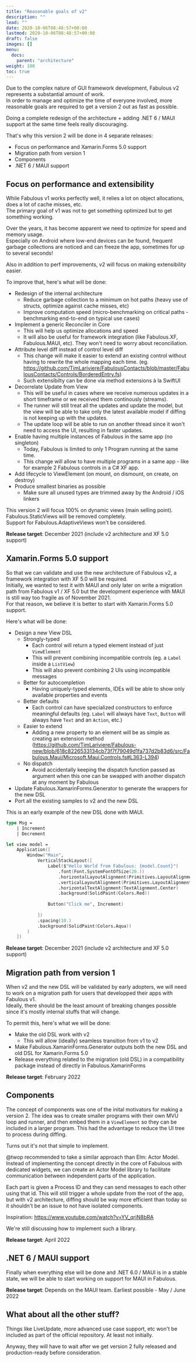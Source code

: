 ```yaml
---
title: "Reasonable goals of v2"
description: ""
lead: ""
date: 2020-10-06T08:48:57+00:00
lastmod: 2020-10-06T08:48:57+00:00
draft: false
images: []
menu:
  docs:
    parent: "architecture"
weight: 100
toc: true
---
```


Due to the complex nature of GUI framework development, Fabulous v2 represents a substantial amount of work.  
In order to manage and optimize the time of everyone involved, more reasonable goals are required to get a version 2 out as fast as possible.

Doing a complete redesign of the architecture + adding .NET 6 / MAUI support at the same time feels really discouraging.

That's why this version 2 will be done in 4 separate releases:

- Focus on performance and Xamarin.Forms 5.0 support
- Migration path from version 1
- Components
- .NET 6 / MAUI support

## Focus on performance and extensibility

While Fabulous v1 works perfectly well, it relies a lot on object allocations, does a lot of cache misses, etc.  
The primary goal of v1 was not to get something optimized but to get something working.

Over the years, it has become apparent we need to optimize for speed and memory usage.  
Especially on Android where low-end devices can be found, frequent garbage collections are noticed and can freeze the app, sometimes for up to several seconds!

Also in addition to perf improvements, v2 will focus on making extensibility easier.

To improve that, here's what will be done:

- Redesign of the internal architecture
  - Reduce garbage collection to a minimum on hot paths (heavy use of structs, optimize against cache misses, etc)
  - Improve computation speed (micro-benchmarking on critical paths - benchmarking end-to-end on typical use cases)
- Implement a generic Reconciler in Core
  - This will help us optimize allocations and speed
  - It will also be useful for framework integration (like Fabulous.XF, Fabulous.MAUI, etc). They won't need to worry about reconciliation.
- Attribute level diff instead of control level diff
  - This change will make it easier to extend an existing control without having to rewrite the whole mapping each time. (eg. https://github.com/TimLariviere/FabulousContacts/blob/master/FabulousContacts/Controls/BorderedEntry.fs)
  - Such extensibilty can be done via method extensions à la SwiftUI
- Decorrelate Update from View
  - This will be useful in cases where we receive numerous updates in a short timeframe or we received them continously (streams).
  - The runner will still treat all the updates and update the model, but the view will be able to take only the latest available model if diffing is not keeping up with the updates.
  - The update loop will be able to run on another thread since it won't need to access the UI, resulting in faster updates.
- Enable having multiple instances of Fabulous in the same app (no singleton)
  - Today, Fabulous is limited to only 1 Program running at the same time.
  - This change will allow to have multiple programs in a same app - like for example 2 Fabulous controls in a C# XF app.
- Add lifecycle to ViewElement (on mount, on dismount, on create, on destroy)
- Produce smallest binaries as possible
  - Make sure all unused types are trimmed away by the Android / iOS linkers

This version 2 will focus 100% on dynamic views (main selling point).
Fabulous.StaticViews will be removed completely.  
Support for Fabulous.AdaptiveViews won't be considered.

**Release target**: December 2021 (include v2 architecture and XF 5.0 support)

## Xamarin.Forms 5.0 support

So that we can validate and use the new architecture of Fabulous v2, a framework integration with XF 5.0 will be required.  
Initially, we wanted to test it with MAUI and only later on write a migration path from Fabulous v1 / XF 5.0 but the development experience with MAUI is still way too fragile as of November 2021.  
For that reason, we believe it is better to start with Xamarin.Forms 5.0 support.

Here's what will be done:

- Design a new View DSL
  - Strongly-typed
    - Each control will return a typed element instead of just `ViewElement`
    - This will prevent combining incompatible controls (eg. a `Label` inside a `ListView`)
    - This will also prevent combining 2 UIs using incompatible messages
  - Better for autocompletion
    - Having uniquely-typed elements, IDEs will be able to show only available properties and events
  - Better defaults
    - Each control can have specialized constructors to enforce meaningful defaults (eg. `Label` will always have `Text`, `Button` will always have `Text` and an `Action`, etc.)
  - Easier to extend
    - Adding a new property to an element will be as simple as creating an extension method (https://github.com/TimLariviere/Fabulous-new/blob/618c8226533134cb73f7f79049d1fa737d2b83d6/src/Fabulous.Maui/Microsoft.Maui.Controls.fs#L363-L394)
  - No dispatch
    - Avoid accidentally keeping the dispatch function passed as argument when this one can be swapped with another dispatch at any moment by Fabulous
- Update Fabulous.XamarinForms.Generator to generate the wrappers for the new DSL
- Port all the existing samples to v2 and the new DSL

This is an early example of the new DSL done with MAUI.

```fs
type Msg =
    | Increment
    | Decrement

let view model =
    Application([
        Window("Main",
            VerticalStackLayout([
                Label($"Hello World from Fabulous: {model.Count}")
                    .font(Font.SystemFontOfSize(20.))
                    .horizontalLayoutAlignment(Primitives.LayoutAlignment.Fill)
                    .verticalLayoutAlignment(Primitives.LayoutAlignment.Fill)
                    .horizontalTextAlignment(TextAlignment.Center)
                    .background(SolidPaint(Colors.Red))
                    
                Button("Click me", Increment)
                
            ])
            .spacing(10.)
            .background(SolidPaint(Colors.Aqua))
        )
    ])

```

**Release target**: December 2021 (include v2 architecture and XF 5.0 support)

## Migration path from version 1

When v2 and the new DSL will be validated by early adopters, we will need to work on a migration path for users that developped their apps with Fabulous v1.  
Ideally, there should be the least amount of breaking changes possible since it's mostly internal stuffs that will change.

To permit this, here's what we will be done:

- Make the old DSL work with v2
  - This will allow (ideally) seamless transition from v1 to v2
- Make Fabulous.XamarinForms.Generator outputs both the new DSL and old DSL for Xamarin.Forms 5.0
- Release everything related to the migration (old DSL) in a compatibility package instead of directly in Fabulous.XamarinForms

**Release target**: February 2022

## Components

The concept of components was one of the inital motivators for making a version 2.
The idea was to create smaller programs with their own MVU loop and runner, and then embed them in a `ViewElement` so they can be included in a larger program.
This had the advantage to reduce the UI tree to process during diffing.

Turns out it's not that simple to implement.

@twop recommended to take a similar approach than Elm: Actor Model.
Instead of implementing the concept directly in the core of Fabulous with dedicated widgets, we can create an Actor Model library to facilitate communication between independent parts of the application.

Each part is given a Process ID and they can send messages to each other using that id.
This will still trigger a whole update from the root of the app, but with v2 architecture, diffing should be way more efficient than today so it shouldn't be an issue to not have isolated components.

Inspiration: https://www.youtube.com/watch?v=YV_qrjN8bRA

We're still discussing how to implement such a library.

**Release target**: April 2022

## .NET 6 / MAUI support

Finally when everything else will be done and .NET 6.0 / MAUI is in a stable state, we will be able to start working on support for MAUI in Fabulous.

**Release target**: Depends on the MAUI team. Earliest possible - May / June 2022

## What about all the other stuff?

Things like LiveUpdate, more advanced use case support, etc won't be included as part of the official repository.
At least not initially.

Anyway, they will have to wait after we get version 2 fully released and production-ready before consideration.
